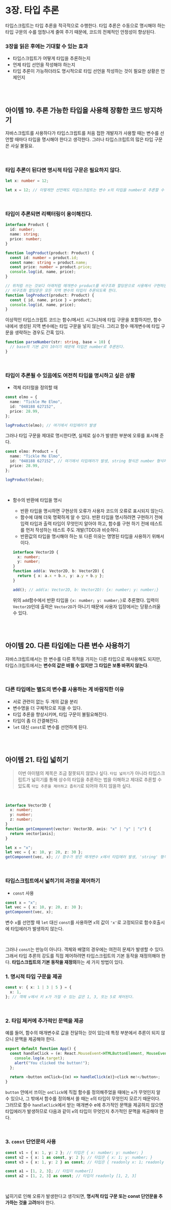 # 3장. 타입 추론

타입스크립트는 타입 추론을 적극적으로 수행한다. 타입 추론은 수동으로 명시해야 하는 타입 구문의 수를 엄청나게 줄여 주기 때문에, 코드의 전체적인 안정성이 향상된다.

### 3장을 읽은 후에는 기대할 수 있는 효과

- 타입스크립트가 어떻게 타입을 추론하는지
- 언제 타입 선언을 작성해야 하는지
- 타입 추론이 가능하더라도 명시적으로 타입 선언을 작성하는 것이 필요한 상황은 언제인지

<br/>
<br/>

## 아이템 19. 추론 가능한 타입을 사용해 장황한 코드 방지하기

자바스크립트를 사용하다가 타입스크립트를 처음 접한 개발자가 사용할 때는 변수를 선언할 때마다 타입을 명시해야 한다고 생각한다. 그러나 타입스크립트의 많은 타입 구문은 사실 불필요.

<br/>

### 타입 추론이 된다면 명시적 타입 구문은 필요하지 않다.

```ts
let x: number = 12;

let x = 12; // 이렇게만 선언해도 타입스크립트는 변수 x의 타입을 number로 추론할 수 있다.
```

<br/>
 
### 타입이 추론되면 리팩터링이 용이해진다.

```ts
interface Product {
  id: number;
  name: string;
  price: number;
}

function logProduct(product: Product) {
  const id: number = product.id;
  const name: string = product.name;
  const price: number = product.price;
  console.log(id, name, price);
}

// 위처럼 쓰는 것보다 아래처럼 매개변수 product를 비구조화 할당문으로 사용해서 구현하는 게 낫다.
// 비구조화 할당문은 모든 지역 변수의 타입이 추론되도록 한다.
function logProduct(product: Product) {
  const { id, name, price } = product;
  console.log(id, name, price);
}
```

이상적인 타입스크립트 코드는 함수/메서드 시그니처에 타입 구문을 포함하지만, 함수 내에서 생성된 지역 변수에는 타입 구문을 넣지 않는다. 그리고 함수 매개변수에 타입 구문을 생략하는 경우도 간혹 있다.

```ts
function parseNumber(str: string, base = 10) {
  // base의 기본 값이 10이기 때문에 타입은 number로 추론된다.
}
```

<br/>

### 타입이 추론될 수 있음에도 여전히 타입을 명시하고 싶은 상황

- 객체 리터럴을 정의할 때

```ts
const elmo = {
  name: "Tickle Me Elmo",
  id: "048188 627152",
  price: 28.99,
};

logProduct(elmo); // 여기에서 타입에러가 발생
```

그러나 타입 구문을 제대로 명시한다면, 실제로 실수가 발생한 부분에 오류를 표시해 준다.

```ts
const elmo: Product = {
  name: "Tickle Me Elmo",
  id: "048188 627152", // 여기에서 타입에러가 발생, string 형식은 number 형식에 할당할 수 없습니다.
  price: 28.99,
};

logProduct(elmo);
```

<br/>

- 함수의 반환에 타입을 명시

  - 반환 타입을 명시하면 구현상의 오류가 사용자 코드의 오류로 표시되지 않는다.
  - 함수에 대해 더욱 명확하게 알 수 있다. 반환 타입을 명시하려면 구현하기 전에 입력 타입과 출력 타입이 무엇인지 알아야 하고, 함수를 구현 하기 전에 테스트를 먼저 작성하는 테스트 주도 개발(TDD)과 비슷하다.
  - 반환값의 타입을 명시해야 하는 또 다른 이유는 명명된 타입을 사용하기 위해서이다.

  ```ts
  interface Vector2D {
    x: number;
    y: number;
  }
  function add(a: Vector2D, b: Vector2D) {
    return { x: a.x + b.x, y: a.y + b.y };
  }

  add(); // add(a: Vector2D, b: Vector2D): {x: number; y: number;}
  ```

  위의 `add`함수에서 반환 타입을 `{x: number; y: number;}`로 추론했다. 입력이 `Vector2D`인데 출력은 `Vector2D`가 아니기 때문에 사용자 입장에서는 당황스러울 수 있다.

<br/>
<br/>

## 아이템 20. 다른 타입에는 다른 변수 사용하기

자바스크립트에서는 한 변수를 다른 목적을 가지는 다른 타입으로 재사용해도 되지만, 타입스크립트에서는 **변수의 값은 바뀔 수 있지만 그 타입은 보통 바뀌지 않는다**.

<br/>

### 다른 타입에는 별도의 변수를 사용하는 게 바람직한 이유

- 서로 관련이 없는 두 개의 값을 분리
- 변수명을 더 구체적으로 지을 수 있다.
- 타입 추론을 향상시키며, 타입 구문이 불필요해진다.
- 타입이 좀 더 간결해진다.
- `let` 대신 `const`로 변수를 선언하게 된다.

<br/>
<br/>

## 아이템 21. 타입 넓히기

> 이번 아이템의 제목은 조금 잘못되지 않았나 싶다. `타입 넓히기`가 아니라 타입스크립트가 넓히기를 통해 상수의 타입을 추론하는 법을 이해하고 제대로 추론할 수 있도록 `타입 추론을 제어하고 좁히기`로 되어야 하지 않을까 싶다.

<br/>

```ts
interface Vector3D {
  x: number;
  y: number;
  z: number;
}
function getComponent(vector: Vector3D, axis: "x" | "y" | "z") {
  return vector[axis];
}

let x = "x";
let vec = { x: 10, y: 20, z: 30 };
getComponent(vec, x); // 함수가 받은 매개변수 x에서 타입에러 발생, 'string' 형식의 인수는 'x' | 'y' | 'z' 형식의 매개변수에 할당할 수 없습니다.
```

<br/>

### 타입스크립트에서 넓히기의 과정을 제어하기

- `const` 사용

```ts
const x = "x";
let vec = { x: 10, y: 20, z: 30 };
getComponent(vec, x);
```

변수 `x`를 선언할 때 `let` 대신 `const`를 사용하면 `x`의 값이 `'x'`로 고정되므로 함수호출시에 타입에러가 발생하지 않는다.

<br/>

그러나 `const`는 만능이 아니다. 객체와 배열의 경우에는 여전히 문제가 발생할 수 있다. 그래서 타입 추론의 강도를 직접 제어하려면 타입스크립트의 기본 동작을 재정의해야 한다. **타입스크립트의 기본 동작을 재정의**하는 세 가지 방법이 있다.

### 1. 명시적 타입 구문을 제공

```ts
const v: { x: 1 | 3 | 5 } = {
  x: 1,
}; // 객체 v에서 키 x가 가질 수 있는 값은 1, 3, 또는 5로 제어된다.
```

<br/>

### 2. 타입 체커에 추가적인 문맥을 제공

예를 들어, 함수의 매개변수로 값을 전달하는 것이 있는데 특정 부분에서 추론이 되지 않으니 문맥을 제공해야 한다.

```ts
export default function App() {
  const handleClick = (e: React.MouseEvent<HTMLButtonElement, MouseEvent>) => {
    console.log(e.target);
    alert("You clicked the button!");
  };

  return <button onClick={(e) => handleClick(e)}>click me!</button>;
}
```

`button` 안에서 쓰이는 `onClick`에 직접 함수를 정의해주었을 때에는 `e`가 무엇인지 알 수 있으나, 그 밖에서 함수를 정의해서 쓸 때는 `e`의 타입이 무엇인지 모르기 때문이다. 그러므로 함수 `handleClick`에서 받는 매개변수 e에 추가적인 문맥을 제공하지 않으면 타입에러가 발생하므로 다음과 같이 `e`의 타입이 무엇인지 추가적인 문맥을 제공해야 한다.

<br/>

### 3. `const` 단언문의 사용

```ts
const v1 = { x: 1, y: 2 }; // 타입은 { x: number; y: number; }
const v2 = { x: 1 as const, y: 2 }; // 타입은 { x: 1; y: number; }
const v3 = { x: 1, y: 2 } as const; // 타입은 { readonly x: 1; readonly y: 2; }

const a1 = [1, 2, 3]; // 타입이 number[]
const a2 = [1, 2, 3] as const; // 타입이 readonly [1, 2, 3]
```

<br/>

넓히기로 인해 오류가 발생한다고 생각되면, **명시적 타입 구문 또는 const 단언문을 추가하는 것을 고려**해야 한다.
